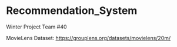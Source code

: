 # Recommendation_System
Winter Project Team #40

MovieLens Dataset: https://grouplens.org/datasets/movielens/20m/
